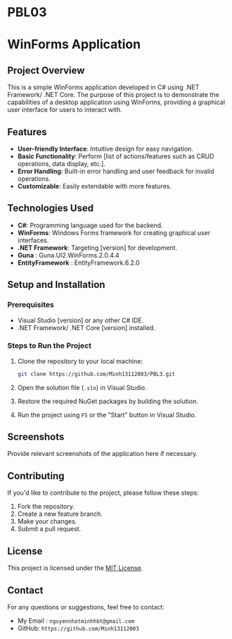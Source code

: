 # PBL03

# WinForms Application

## Project Overview

This is a simple WinForms application developed in C# using .NET Framework/ .NET Core. The purpose of this project is to demonstrate the capabilities of a desktop application using WinForms, providing a graphical user interface for users to interact with.

## Features

- **User-friendly Interface**: Intuitive design for easy navigation.
- **Basic Functionality**: Perform [list of actions/features such as CRUD operations, data display, etc.].
- **Error Handling**: Built-in error handling and user feedback for invalid operations.
- **Customizable**: Easily extendable with more features.

## Technologies Used

- **C#**: Programming language used for the backend.
- **WinForms**: Windows Forms framework for creating graphical user interfaces.
- **.NET Framework**: Targeting [version] for development.
- **Guna** : Guna.UI2.WinForms.2.0.4.4
- **EntityFramework** : EntityFramework.6.2.0

## Setup and Installation

### Prerequisites

- Visual Studio [version] or any other C# IDE.
- .NET Framework/ .NET Core [version] installed.

### Steps to Run the Project

1. Clone the repository to your local machine:
    ```bash
    git clone https://github.com/Minh13112003/PBL3.git
    ```

2. Open the solution file (`.sln`) in Visual Studio.

3. Restore the required NuGet packages by building the solution.

4. Run the project using `F5` or the "Start" button in Visual Studio.

## Screenshots

Provide relevant screenshots of the application here if necessary.

## Contributing

If you'd like to contribute to the project, please follow these steps:

1. Fork the repository.
2. Create a new feature branch.
3. Make your changes.
4. Submit a pull request.

## License

This project is licensed under the [MIT License](LICENSE).

## Contact

For any questions or suggestions, feel free to contact:

- My Email : `nguyennhatminhhbt@gmail.com`
- GitHub: `https://github.com/Minh13112003`


